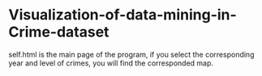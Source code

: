 # Visualization-of-data-mining-in-Crime-dataset

self.html is the main page of the program, if you select the corresponding year and level of crimes, you will find the corresponded map. 

